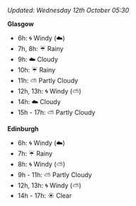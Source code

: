 *Updated: Wednesday 12th October 05:30*

**Glasgow**

* 6h: :cyclone: Windy (:cloud:)
* 7h, 8h: :umbrella: Rainy
* 9h: :cloud: Cloudy
* 10h: :umbrella: Rainy
* 11h: :partly_sunny: Partly Cloudy
* 12h, 13h: :cyclone: Windy (:partly_sunny:)
* 14h: :cloud: Cloudy
* 15h - 17h: :partly_sunny: Partly Cloudy

**Edinburgh**

* 6h: :cyclone: Windy (:cloud:)
* 7h: :umbrella: Rainy
* 8h: :cyclone: Windy (:partly_sunny:)
* 9h - 11h: :partly_sunny: Partly Cloudy
* 12h, 13h: :cyclone: Windy (:partly_sunny:)
* 14h - 17h: :sunny: Clear
